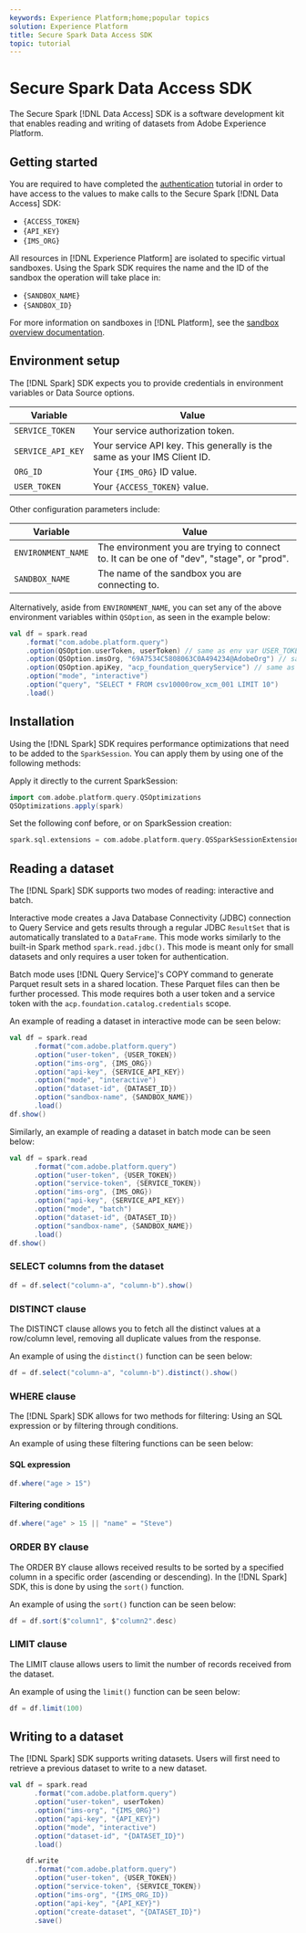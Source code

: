 ```yaml
---
keywords: Experience Platform;home;popular topics
solution: Experience Platform
title: Secure Spark Data Access SDK
topic: tutorial
---
```


# Secure Spark Data Access SDK

The Secure Spark [!DNL Data Access] SDK is a software development kit that enables reading and writing of datasets from Adobe Experience Platform.

## Getting started

You are required to have completed the [authentication](../../tutorials/authentication.md) tutorial in order to have access to the values to make calls to the Secure Spark [!DNL Data Access] SDK:

- `{ACCESS_TOKEN}`
- `{API_KEY}`
- `{IMS_ORG}`

All resources in [!DNL Experience Platform] are isolated to specific virtual sandboxes. Using the Spark SDK requires the name and the ID of the sandbox the operation will take place in:

- `{SANDBOX_NAME}`
- `{SANDBOX_ID}`

For more information on sandboxes in [!DNL Platform], see the [sandbox overview documentation](../../sandboxes/home.md). 

## Environment setup

The [!DNL Spark] SDK expects you to provide credentials in environment variables or Data Source options.

| Variable | Value |
| -------- | ----- | 
| `SERVICE_TOKEN` | Your service authorization token. |
| `SERVICE_API_KEY` | Your service API key. This generally is the same as your IMS Client ID. |
| `ORG_ID` | Your `{IMS_ORG}` ID value. |
| `USER_TOKEN` | Your `{ACCESS_TOKEN}` value. |

Other configuration parameters include:

| Variable | Value |
| -------- | ----- |
| `ENVIRONMENT_NAME` | The environment you are trying to connect to. It can be one of "dev", "stage", or "prod". |
| `SANDBOX_NAME` | The name of the sandbox you are connecting to. |

Alternatively, aside from `ENVIRONMENT_NAME`, you can set any of the above environment variables within `QSOption`, as seen in the example below:

```scala
val df = spark.read
    .format("com.adobe.platform.query")
    .option(QSOption.userToken, userToken) // same as env var USER_TOKEN
    .option(QSOption.imsOrg, "69A7534C5808063C0A494234@AdobeOrg") // same as env var ORG_ID
    .option(QSOption.apiKey, "acp_foundation_queryService") // same as env var SERVICE_API_KEY
    .option("mode", "interactive")
    .option("query", "SELECT * FROM csv10000row_xcm_001 LIMIT 10")
    .load()
```

## Installation

Using the [!DNL Spark] SDK requires performance optimizations that need to be added to the `SparkSession`. You can apply them by using one of the following methods:

Apply it directly to the current SparkSession:

```scala
import com.adobe.platform.query.QSOptimizations
QSOptimizations.apply(spark)
```

Set the following conf before, or on SparkSession creation:

```scala
spark.sql.extensions = com.adobe.platform.query.QSSparkSessionExtensions
```

## Reading a dataset

The [!DNL Spark] SDK supports two modes of reading: interactive and batch.

Interactive mode creates a Java Database Connectivity (JDBC) connection to Query Service and gets results through a regular JDBC `ResultSet` that is automatically translated to a `DataFrame`. This mode works similarly to the built-in Spark method `spark.read.jdbc()`. This mode is meant only for small datasets and only requires a user token for authentication.

Batch mode uses [!DNL Query Service]'s COPY command to generate Parquet result sets in a shared location. These Parquet files can then be further processed. This mode requires both a user token and a service token with the `acp.foundation.catalog.credentials` scope.

An example of reading a dataset in interactive mode can be seen below:

```scala
val df = spark.read
      .format("com.adobe.platform.query")
      .option("user-token", {USER_TOKEN})
      .option("ims-org", {IMS_ORG})
      .option("api-key", {SERVICE_API_KEY})
      .option("mode", "interactive")
      .option("dataset-id", {DATASET_ID})
      .option("sandbox-name", {SANDBOX_NAME})
      .load()
df.show()
```

Similarly, an example of reading a dataset in batch mode can be seen below:

```scala
val df = spark.read
      .format("com.adobe.platform.query")
      .option("user-token", {USER_TOKEN})
      .option("service-token", {SERVICE_TOKEN})
      .option("ims-org", {IMS_ORG})
      .option("api-key", {SERVICE_API_KEY})
      .option("mode", "batch")
      .option("dataset-id", {DATASET_ID})
      .option("sandbox-name", {SANDBOX_NAME})
      .load()
df.show()
```

### SELECT columns from the dataset

```scala
df = df.select("column-a", "column-b").show()
```

### DISTINCT clause

The DISTINCT clause allows you to fetch all the distinct values at a row/column level, removing all duplicate values from the response.

An example of using the `distinct()` function can be seen below:

```scala
df = df.select("column-a", "column-b").distinct().show()
```

### WHERE clause

The [!DNL Spark] SDK allows for two methods for filtering: Using an SQL expression or by filtering through conditions.

An example of using these filtering functions can be seen below:

#### SQL expression

```scala
df.where("age > 15")
```

#### Filtering conditions

```scala
df.where("age" > 15 || "name" = "Steve")
```

### ORDER BY clause

The ORDER BY clause allows received results to be sorted by a specified column in a specific order (ascending or descending). In the [!DNL Spark] SDK, this is done by using the `sort()` function.

An example of using the `sort()` function can be seen below:

```scala
df = df.sort($"column1", $"column2".desc)
```

### LIMIT clause

The LIMIT clause allows users to limit the number of records received from the dataset.

An example of using the `limit()` function can be seen below:

```scala
df = df.limit(100)
```

## Writing to a dataset

The [!DNL Spark] SDK supports writing datasets. Users will first need to retrieve a previous dataset to write to a new dataset.

```scala
val df = spark.read
      .format("com.adobe.platform.query")
      .option("user-token", userToken)
      .option("ims-org", "{IMS_ORG}")
      .option("api-key", "{API_KEY}")
      .option("mode", "interactive")
      .option("dataset-id", "{DATASET_ID}")
      .load()

    df.write
      .format("com.adobe.platform.query")
      .option("user-token", {USER_TOKEN})
      .option("service-token", {SERVICE_TOKEN})
      .option("ims-org", "{IMS_ORG_ID})
      .option("api-key", "{API_KEY}")
      .option("create-dataset", "{DATASET_ID}")
      .save()
```